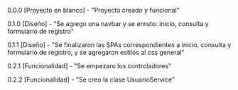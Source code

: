 0.0.0 [Proyecto en blanco] - "Proyecto creado y funcional"

0.1.0 [Diseño] - "Se agrego una navbar y se enruto: inicio, consulta y formulario de registro"

0.1.1 [Diseño] - "Se finalizaron las SPAs correspondientes a inicio, consulta y formulario de registro, y se agregaron estilos al css general"

0.2.1 [Funcionalidad] - "Se empezaro los controladores"

0.2.2 [Funcionalidad] - "Se creo la clase UsuarioService"
